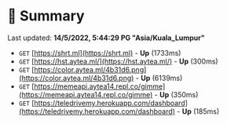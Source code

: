 # 📖 Summary
Last updated: **14/5/2022, 5:44:29 PG "Asia/Kuala_Lumpur"**

- `GET` [https://shrt.ml](https://shrt.ml) - **Up** (1733ms)
- `GET` [https://hst.aytea.ml/](https://hst.aytea.ml/) - **Up** (300ms)
- `GET` [https://color.aytea.ml/4b31d6.png](https://color.aytea.ml/4b31d6.png) - **Up** (6139ms)
- `GET` [https://memeapi.aytea14.repl.co/gimme](https://memeapi.aytea14.repl.co/gimme) - **Up** (350ms)
- `GET` [https://teledrivemy.herokuapp.com/dashboard](https://teledrivemy.herokuapp.com/dashboard) - **Up** (185ms)
